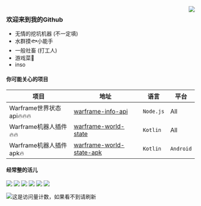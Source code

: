 <a href="#">
<img align="right" src="https://github-readme-stats.vercel.app/api?username=WsureDev&show_icons=true&hide_border=true&icon_color=586069&title_color=a0a9af">
</a>

### 欢迎来到我的Github 

* 无情的挖坑机器 (不一定填)
* 水群摸🐟小能手
* 一般社畜 (打工人)
* 游戏菜🐔
* inso

#### 你可能关心的项目
|项目|地址|语言|平台|
|---|---|---|---|
|Warframe世界状态api🔥🔥🔥|[warframe-info-api](https://github.com/WsureDev/warframe-info-api)|`Node.js`|All|
|Warframe机器人插件🔥🔥|[warframe-world-state](https://github.com/WsureDev/warframe-world-state)|`Kotlin`|All|
|Warframe机器人插件apk🔥|[warframe-world-state-apk](https://github.com/WsureDev/warframe-world-state-apk)|`Kotlin`|`Android`|

#### 经常整的活儿
![](https://img.shields.io/badge/-Kotlin-orange?style=flat-square&logo=Kotlin&logoColor=fff)
![](https://img.shields.io/badge/-Java-ab7221?style=flat-square&logo=Java&logoColor=fff)
![](https://img.shields.io/badge/-Node-339933?style=flat-square&logo=Node.js&logoColor=fff)
![](https://img.shields.io/badge/-Vue-4FC08D?style=flat-square&logo=vue.js&logoColor=fff)
![](https://img.shields.io/badge/-Spring-6DB33F?style=flat-square&logo=spring&logoColor=fff)
![](https://img.shields.io/badge/-MySql-4479A1?style=flat-square&logo=mysql&logoColor=fff)

![这是访问量计数，如果看不到请刷新](https://jwenjian-visitor-badge-5.glitch.me/badge?page_id=WsureDev.WsureDev.readme)
